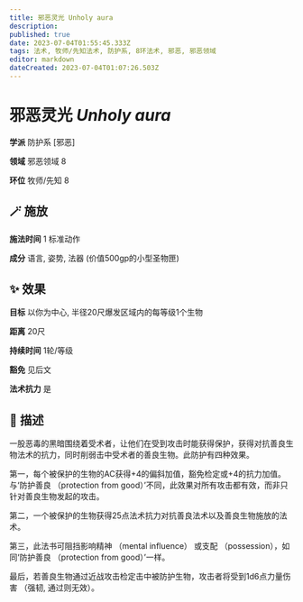 ```yaml
---
title: 邪恶灵光 Unholy aura
description: 
published: true
date: 2023-07-04T01:55:45.333Z
tags: 法术, 牧师/先知法术, 防护系, 8环法术, 邪恶, 邪恶领域
editor: markdown
dateCreated: 2023-07-04T01:07:26.503Z
---
```


# **邪恶灵光** *Unholy aura*

**学派** 防护系 \[邪恶\] 

**领域** 邪恶领域 8

**环位** 牧师/先知 8

## 🪄 施放

**施法时间** 1 标准动作

**成分** 语言, 姿势, 法器 (价值500gp的小型圣物匣)

## ✨ 效果 

**目标** 以你为中心, 半径20尺爆发区域内的每等级1个生物 

**距离** 20尺  

**持续时间** 1轮/等级 

**豁免** 见后文

**法术抗力** 是

## 📖 描述

一股恶毒的黑暗围绕着受术者，让他们在受到攻击时能获得保护，获得对抗善良生物法术的抗力，同时削弱击中受术者的善良生物。此防护有四种效果。

第一，每个被保护的生物的AC获得+4的偏斜加值，豁免检定或+4的抗力加值。与‘防护善良 （protection from good）’不同，此效果对所有攻击都有效，而非只针对善良生物发起的攻击。

第二，一个被保护的生物获得25点法术抗力对抗善良法术以及善良生物施放的法术。

第三，此法书可阻挡影响精神 （mental influence） 或支配 （possession），如同‘防护善良 （protection from good）’一样。

最后，若善良生物通过近战攻击检定击中被防护生物，攻击者将受到1d6点力量伤害 （强韧, 通过则无效）。
    